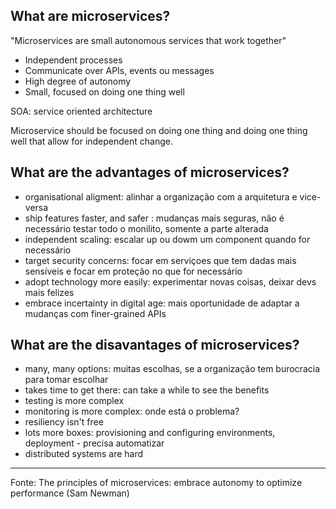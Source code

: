 ## What are microservices?

"Microservices are small autonomous services that work together"

- Independent processes
- Communicate over APIs, events ou messages
- High degree of autonomy
- Small, focused on doing one thing well

SOA: service oriented architecture

Microservice should be focused on doing one thing and doing one thing well that allow for independent change.

## What are the advantages of microservices?

- organisational aligment: alinhar a organização com a arquitetura e vice-versa
- ship features faster, and safer : mudanças mais seguras, não é necessário testar todo o monilito, somente a parte alterada
- independent scaling: escalar up ou dowm um component quando for necessário
- target security concerns: focar em serviçoes que tem dadas mais sensíveis e focar em proteção no que for necessário 
- adopt technology more easily: experimentar novas coisas, deixar devs mais felizes 
- embrace incertainty in digital age: mais oportunidade de adaptar a mudanças com finer-grained APIs

## What are the disavantages of microservices?

- many, many options: muitas escolhas, se a organização tem burocracia para tomar escolhar
- takes time to get there: can take a while to see the benefits
- testing is more complex
- monitoring is more complex: onde está o problema?
- resiliency isn't free
- lots more boxes: provisioning and configuring environments, deployment - precisa automatizar
- distributed systems are hard



***

Fonte: The principles of microservices: embrace autonomy to optimize performance (Sam Newman)

